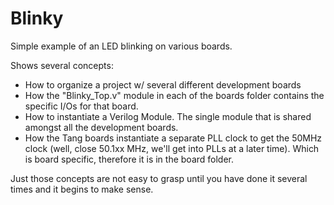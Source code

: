 # Blinky

Simple example of an LED blinking on various boards.  

Shows several concepts: 

* How to organize a project w/ several different development boards
* How the "Blinky_Top.v" module in each of the boards folder contains the specific I/Os for that board. 
* How to instantiate a Verilog Module.  The single module that is shared amongst all the development boards.
* How the Tang boards instantiate a separate PLL clock to get the 50MHz clock (well, close 50.1xx MHz, we'll get into PLLs at a later time). Which is board specific, therefore it is in the board folder. 

Just those concepts are not easy to grasp until you have done it several times and it begins to make sense. 
